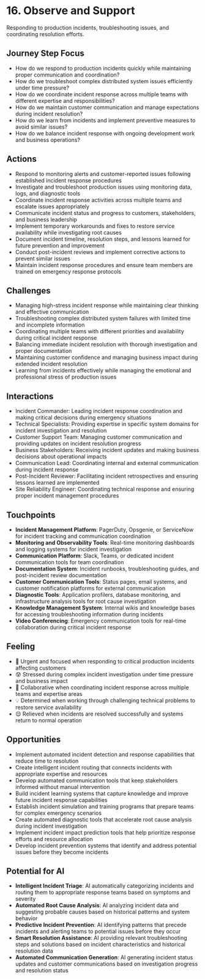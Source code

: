 # 16. Observe and Support

Responding to production incidents, troubleshooting issues, and coordinating resolution efforts.

## Journey Step Focus

- How do we respond to production incidents quickly while maintaining proper communication and coordination?
- How do we troubleshoot complex distributed system issues efficiently under time pressure?
- How do we coordinate incident response across multiple teams with different expertise and responsibilities?
- How do we maintain customer communication and manage expectations during incident resolution?
- How do we learn from incidents and implement preventive measures to avoid similar issues?
- How do we balance incident response with ongoing development work and business operations?

## Actions

- Respond to monitoring alerts and customer-reported issues following established incident response procedures
- Investigate and troubleshoot production issues using monitoring data, logs, and diagnostic tools
- Coordinate incident response activities across multiple teams and escalate issues appropriately
- Communicate incident status and progress to customers, stakeholders, and business leadership
- Implement temporary workarounds and fixes to restore service availability while investigating root causes
- Document incident timeline, resolution steps, and lessons learned for future prevention and improvement
- Conduct post-incident reviews and implement corrective actions to prevent similar issues
- Maintain incident response procedures and ensure team members are trained on emergency response protocols

## Challenges

- Managing high-stress incident response while maintaining clear thinking and effective communication
- Troubleshooting complex distributed system failures with limited time and incomplete information
- Coordinating multiple teams with different priorities and availability during critical incident response
- Balancing immediate incident resolution with thorough investigation and proper documentation
- Maintaining customer confidence and managing business impact during extended incident resolution
- Learning from incidents effectively while managing the emotional and professional stress of production issues

## Interactions

- Incident Commander: Leading incident response coordination and making critical decisions during emergency situations
- Technical Specialists: Providing expertise in specific system domains for incident investigation and resolution
- Customer Support Team: Managing customer communication and providing updates on incident resolution progress
- Business Stakeholders: Receiving incident updates and making business decisions about operational impacts
- Communication Lead: Coordinating internal and external communication during incident response
- Post-Incident Reviewer: Facilitating incident retrospectives and ensuring lessons learned are implemented
- Site Reliability Engineer: Coordinating technical response and ensuring proper incident management procedures

## Touchpoints

- **Incident Management Platform**: PagerDuty, Opsgenie, or ServiceNow for incident tracking and communication coordination
- **Monitoring and Observability Tools**: Real-time monitoring dashboards and logging systems for incident investigation
- **Communication Platform**: Slack, Teams, or dedicated incident communication tools for team coordination
- **Documentation System**: Incident runbooks, troubleshooting guides, and post-incident review documentation
- **Customer Communication Tools**: Status pages, email systems, and customer notification platforms for external communication
- **Diagnostic Tools**: Application profilers, database monitoring, and infrastructure analysis tools for root cause investigation
- **Knowledge Management System**: Internal wikis and knowledge bases for accessing troubleshooting information during incidents
- **Video Conferencing**: Emergency communication tools for real-time collaboration during critical incident response

## Feeling

- 🚨 Urgent and focused when responding to critical production incidents affecting customers
- 😰 Stressed during complex incident investigation under time pressure and business impact
- 🤝 Collaborative when coordinating incident response across multiple teams and expertise areas
- 💡 Determined when working through challenging technical problems to restore service availability
- 😌 Relieved when incidents are resolved successfully and systems return to normal operation

## Opportunities

- Implement automated incident detection and response capabilities that reduce time to resolution
- Create intelligent incident routing that connects incidents with appropriate expertise and resources
- Develop automated communication tools that keep stakeholders informed without manual intervention
- Build incident learning systems that capture knowledge and improve future incident response capabilities
- Establish incident simulation and training programs that prepare teams for complex emergency scenarios
- Create automated diagnostic tools that accelerate root cause analysis during incident investigation
- Implement incident impact prediction tools that help prioritize response efforts and resource allocation
- Develop incident prevention systems that identify and address potential issues before they become incidents

## Potential for AI

- **Intelligent Incident Triage**: AI automatically categorizing incidents and routing them to appropriate response teams based on symptoms and severity
- **Automated Root Cause Analysis**: AI analyzing incident data and suggesting probable causes based on historical patterns and system behavior
- **Predictive Incident Prevention**: AI identifying patterns that precede incidents and alerting teams to potential issues before they occur
- **Smart Resolution Assistance**: AI providing relevant troubleshooting steps and solutions based on incident characteristics and historical resolution data
- **Automated Communication Generation**: AI generating incident status updates and customer communications based on investigation progress and resolution status